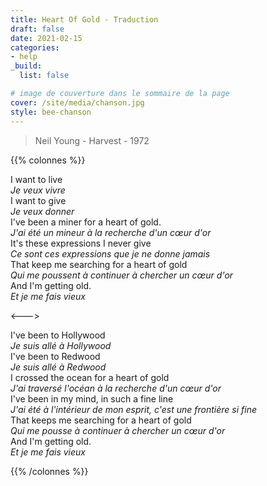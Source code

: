 ```yaml
---
title: Heart Of Gold - Traduction
draft: false 
date: 2021-02-15 
categories: 
- help
_build:
  list: false

# image de couverture dans le sommaire de la page
cover: /site/media/chanson.jpg
style: bee-chanson
---
```

> Neil Young - Harvest - 1972
<!--more-->
{{% colonnes %}}

I want to live  
_Je veux vivre_  
I want to give  
_Je veux donner_  
I've been a miner for a heart of gold.  
_J'ai été un mineur à la recherche d'un cœur d'or_  
It's these expressions I never give  
_Ce sont ces expressions que je ne donne jamais_  
That keep me searching for a heart of gold  
_Qui me poussent à continuer à chercher un cœur d'or_  
And I'm getting old.  
_Et je me fais vieux_

<--->

I've been to Hollywood  
_Je suis allé à Hollywood_  
I've been to Redwood  
_Je suis allé à Redwood_  
I crossed the ocean for a heart of gold  
_J'ai traversé l'océan à la recherche d'un cœur d'or_  
I've been in my mind, in such a fine line  
_J'ai été à l'intérieur de mon esprit, c'est une frontière si fine_  
That keeps me searching for a heart of gold  
_Qui me pousse à continuer à chercher un cœur d'or_  
And I'm getting old.  
_Et je me fais vieux_

{{% /colonnes %}}